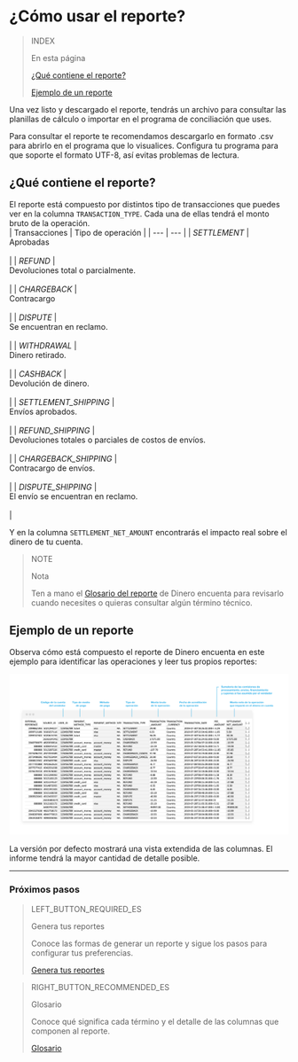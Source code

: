 # ¿Cómo usar el reporte?


> INDEX
>
> En esta página
>
> [¿Qué contiene el reporte?](#bookmark_¿qué_contiene_el_reporte?)
>
> [Ejemplo de un reporte](#bookmark_ejemplo_de_un_reporte)


Una vez listo y descargado el reporte, tendrás un archivo para consultar las planillas de cálculo o importar en el programa de conciliación que uses.

Para consultar el reporte te recomendamos descargarlo en formato .csv para abrirlo en el programa que lo visualices. Configura tu programa para que soporte el formato UTF-8, así evitas problemas de lectura. 

## ¿Qué contiene el reporte?

El reporte está compuesto por distintos tipo de transacciones que puedes ver en la columna `TRANSACTION_TYPE`. Cada una de ellas tendrá el monto bruto de la operación.
<br/>
| Transacciones | Tipo de operación |
| --- | --- |
| *SETTLEMENT* |<br/> Aprobadas<br/><br/>|
| *REFUND* |<br/> Devoluciones total o parcialmente.<br/><br/> |
| *CHARGEBACK* | <br/>Contracargo<br/><br/> |
| *DISPUTE* |<br/> Se encuentran en reclamo.<br/><br/>|
| *WITHDRAWAL* | <br/>Dinero retirado.<br/><br/>|
| *CASHBACK* | <br/> Devolución de dinero.<br/><br/> |
| *SETTLEMENT_SHIPPING* | <br/> Envíos aprobados.<br/><br/> |
| *REFUND_SHIPPING* | <br/> Devoluciones totales o parciales de costos de envíos.<br/><br/> |
| *CHARGEBACK_SHIPPING* | <br/> Contracargo de envíos.<br/><br/> |
| *DISPUTE_SHIPPING* | <br/> El envío se encuentran en reclamo.<br/><br/> |


Y en la columna `SETTLEMENT_NET_AMOUNT` encontrarás el impacto real sobre el dinero de tu cuenta.

> NOTE
>
> Nota
>
> Ten a mano el [Glosario del reporte](https://www.mercadopago.com.ar/developers/es/guides/reports/account-money/glossary/) de Dinero encuenta para revisarlo cuando necesites o quieras consultar algún término técnico.

## Ejemplo de un reporte

Observa cómo está compuesto el reporte de Dinero encuenta en este ejemplo para identificar las operaciones y leer tus propios reportes:


![Reporte de dinero en cuenta Ejemplos Mercado Pago](/images/manage-account/reports/example-settlement-es.png)

La versión por defecto mostrará una vista extendida de las columnas. El informe tendrá la mayor cantidad de detalle posible.

<hr/>

### Próximos pasos

> LEFT_BUTTON_REQUIRED_ES
>
> Genera tus reportes
>
> Conoce las formas de generar un reporte y sigue los pasos para configurar tus preferencias.
>
> [Genera tus reportes](https://www.mercadopago.com.ar/developers/es/guides/reports/account-money/generate/)

> RIGHT_BUTTON_RECOMMENDED_ES
>
> Glosario
>
> Conoce qué significa cada término y el detalle de las columnas que componen al reporte.
>
> [Glosario](https://www.mercadopago.com.ar/developers/es/guides/reports/account-money/glossary/)
